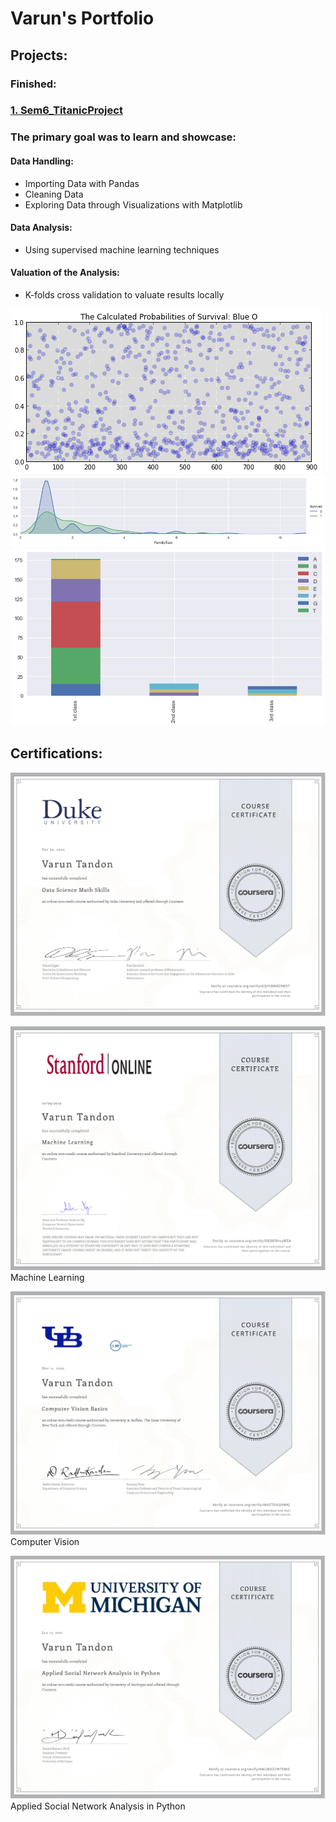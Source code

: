# Varun's Portfolio

## Projects:

### Finished:
### [1. Sem6_TitanicProject](https://github.com/varuntandon04/Sem6_TitanicProject)

### The primary goal was to learn and showcase:
#### Data Handling:
* Importing Data with Pandas
* Cleaning Data
* Exploring Data through Visualizations with Matplotlib

#### Data Analysis:
* Using supervised machine learning techniques

#### Valuation of the Analysis:
* K-folds cross validation to valuate results locally


![](images/S6%20calc_prob.png)  ![](/images/S6%20download%20(1).png)  ![](/images/S6%20download.png)


## Certifications:
![Data Science Math Skills](/images/Coursera%20Data%20Science%20Math%20Skills.jpg)


![](/images/Coursera%20Machine%20Learning.jpg)
Machine Learning

![](/images/Coursera%20Computer%20Vision.jpg)
Computer Vision

![](/images/Coursera%20Applied%20Social%20Network%20Analysis%20in%20Python.jpg)
Applied Social Network Analysis in Python


